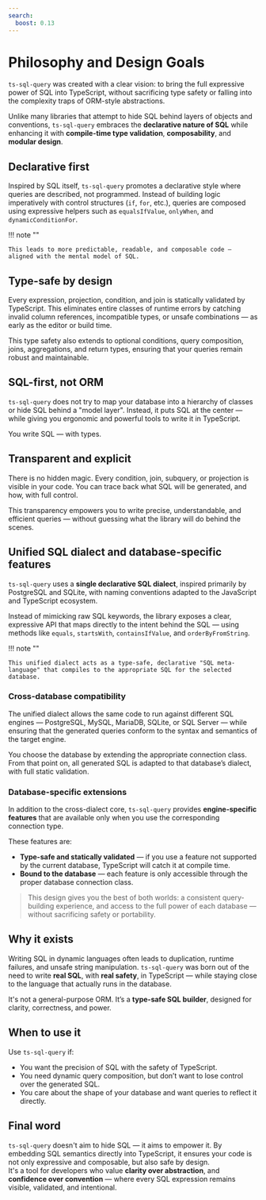 ```yaml
---
search:
  boost: 0.13
---
```

# Philosophy and Design Goals

`ts-sql-query` was created with a clear vision: to bring the full expressive power of SQL into TypeScript, without sacrificing type safety or falling into the complexity traps of ORM-style abstractions.

Unlike many libraries that attempt to hide SQL behind layers of objects and conventions, `ts-sql-query` embraces the **declarative nature of SQL** while enhancing it with **compile-time type validation**, **composability**, and **modular design**.

## Declarative first

Inspired by SQL itself, `ts-sql-query` promotes a declarative style where queries are described, not programmed. Instead of building logic imperatively with control structures (`if`, `for`, etc.), queries are composed using expressive helpers such as `equalsIfValue`, `onlyWhen`, and `dynamicConditionFor`.

!!! note ""

    This leads to more predictable, readable, and composable code — aligned with the mental model of SQL.

## Type-safe by design

Every expression, projection, condition, and join is statically validated by TypeScript. This eliminates entire classes of runtime errors by catching invalid column references, incompatible types, or unsafe combinations — as early as the editor or build time.

This type safety also extends to optional conditions, query composition, joins, aggregations, and return types, ensuring that your queries remain robust and maintainable.

## SQL-first, not ORM

`ts-sql-query` does not try to map your database into a hierarchy of classes or hide SQL behind a "model layer". Instead, it puts SQL at the center — while giving you ergonomic and powerful tools to write it in TypeScript.

You write SQL — with types.

## Transparent and explicit

There is no hidden magic. Every condition, join, subquery, or projection is visible in your code. You can trace back what SQL will be generated, and how, with full control.

This transparency empowers you to write precise, understandable, and efficient queries — without guessing what the library will do behind the scenes.

## Unified SQL dialect and database-specific features

`ts-sql-query` uses a **single declarative SQL dialect**, inspired primarily by PostgreSQL and SQLite, with naming conventions adapted to the JavaScript and TypeScript ecosystem.

Instead of mimicking raw SQL keywords, the library exposes a clear, expressive API that maps directly to the intent behind the SQL — using methods like `equals`, `startsWith`, `containsIfValue`, and `orderByFromString`.

!!! note ""

    This unified dialect acts as a type-safe, declarative "SQL meta-language" that compiles to the appropriate SQL for the selected database.

### Cross-database compatibility

The unified dialect allows the same code to run against different SQL engines — PostgreSQL, MySQL, MariaDB, SQLite, or SQL Server — while ensuring that the generated queries conform to the syntax and semantics of the target engine.

You choose the database by extending the appropriate connection class. From that point on, all generated SQL is adapted to that database’s dialect, with full static validation.

### Database-specific extensions

In addition to the cross-dialect core, `ts-sql-query` provides **engine-specific features** that are available only when you use the corresponding connection type.

These features are:

- **Type-safe and statically validated** — if you use a feature not supported by the current database, TypeScript will catch it at compile time.
- **Bound to the database** — each feature is only accessible through the proper database connection class.

> This design gives you the best of both worlds: a consistent query-building experience, and access to the full power of each database — without sacrificing safety or portability.

## Why it exists

Writing SQL in dynamic languages often leads to duplication, runtime failures, and unsafe string manipulation. `ts-sql-query` was born out of the need to write **real SQL**, with **real safety**, in TypeScript — while staying close to the language that actually runs in the database.

It's not a general-purpose ORM. It’s a **type-safe SQL builder**, designed for clarity, correctness, and power.

## When to use it

Use `ts-sql-query` if:

- You want the precision of SQL with the safety of TypeScript.
- You need dynamic query composition, but don’t want to lose control over the generated SQL.
- You care about the shape of your database and want queries to reflect it directly.

## Final word

`ts-sql-query` doesn't aim to hide SQL — it aims to empower it. By embedding SQL semantics directly into TypeScript, it ensures your code is not only expressive and composable, but also safe by design.  
It's a tool for developers who value **clarity over abstraction**, and **confidence over convention** — where every SQL expression remains visible, validated, and intentional.
